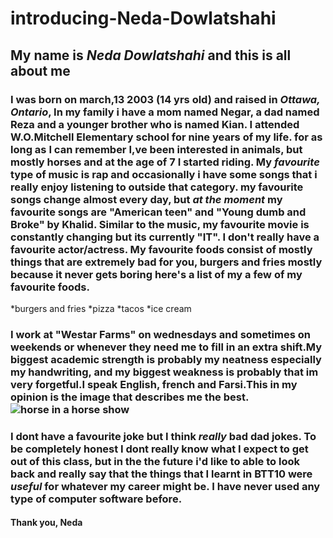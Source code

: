 # introducing-Neda-Dowlatshahi
## **My name** is _Neda Dowlatshahi_ and this is all about me 
### I was born on march,13 2003 (14 yrs old) and raised in _Ottawa, Ontario_, In my family i have a mom named Negar, a dad named Reza and a younger brother who is named Kian. I attended W.O.Mitchell Elementary school for nine years of my life. for as long as I can remember I,ve been interested in animals, but mostly horses and at the age of 7 I started riding. My _favourite_ type of music is rap and occasionally i have some songs that i really enjoy listening to outside that category. my favourite songs change **almost** every day, but _at the moment_ my favourite songs are "American teen" and "Young dumb and Broke" by Khalid. Similar to the music, my favourite movie is constantly changing but its currently "IT". I don't really have a favourite actor/actress. My favourite foods consist of mostly things that are **extremely** bad for you, burgers and fries mostly because it never gets boring here's a list of my a few of my favourite foods.
*burgers and fries
*pizza
*tacos
*ice cream
### I work at "Westar Farms" on wednesdays and sometimes on weekends or whenever they need me to fill in an extra shift.My biggest academic strength is probably my neatness especially my handwriting, and my biggest weakness is probably that im **very** forgetful.I speak English, french and Farsi.This in my opinion is the image that describes me the best. ![horse in a horse show](https://www.google.ca/search?q=hunter+horse&rlz=1C1AVNE_enCA727CA727&source=lnms&tbm=isch&sa=X&ved=0ahUKEwjKxpe_kqHWAhUp7YMKHaRqBIQQ_AUICigB&biw=1366&bih=662#imgrc=C47mTTaE_hMkVM:)    
### I dont have a favourite joke but I think _really_ bad dad jokes. To be completely honest I dont really know what I expect to get out of this class, but in the the future i'd like to able to look back and really say that the things that I learnt in BTT10 were _useful_ for whatever my career might be. I have never used any type of computer software before.
#### Thank you, Neda
